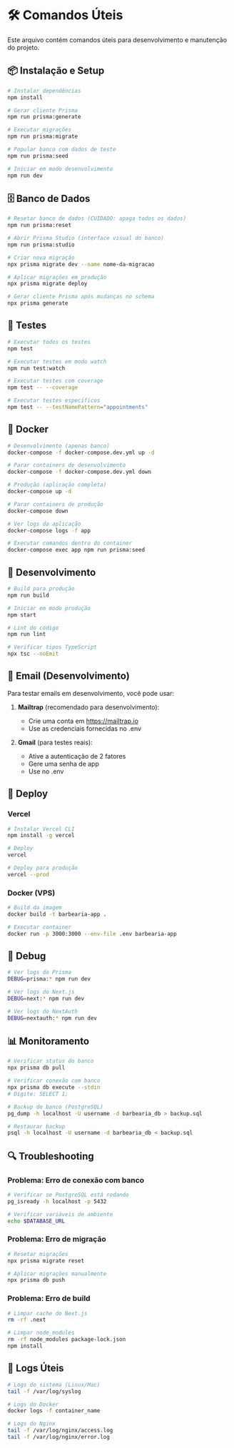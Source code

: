 # 🛠️ Comandos Úteis

Este arquivo contém comandos úteis para desenvolvimento e manutenção do projeto.

## 📦 Instalação e Setup

```bash
# Instalar dependências
npm install

# Gerar cliente Prisma
npm run prisma:generate

# Executar migrações
npm run prisma:migrate

# Popular banco com dados de teste
npm run prisma:seed

# Iniciar em modo desenvolvimento
npm run dev
```

## 🗄️ Banco de Dados

```bash
# Resetar banco de dados (CUIDADO: apaga todos os dados)
npm run prisma:reset

# Abrir Prisma Studio (interface visual do banco)
npm run prisma:studio

# Criar nova migração
npx prisma migrate dev --name nome-da-migracao

# Aplicar migrações em produção
npx prisma migrate deploy

# Gerar cliente Prisma após mudanças no schema
npx prisma generate
```

## 🧪 Testes

```bash
# Executar todos os testes
npm test

# Executar testes em modo watch
npm run test:watch

# Executar testes com coverage
npm test -- --coverage

# Executar testes específicos
npm test -- --testNamePattern="appointments"
```

## 🐳 Docker

```bash
# Desenvolvimento (apenas banco)
docker-compose -f docker-compose.dev.yml up -d

# Parar containers de desenvolvimento
docker-compose -f docker-compose.dev.yml down

# Produção (aplicação completa)
docker-compose up -d

# Parar containers de produção
docker-compose down

# Ver logs da aplicação
docker-compose logs -f app

# Executar comandos dentro do container
docker-compose exec app npm run prisma:seed
```

## 🔧 Desenvolvimento

```bash
# Build para produção
npm run build

# Iniciar em modo produção
npm start

# Lint do código
npm run lint

# Verificar tipos TypeScript
npx tsc --noEmit
```

## 📧 Email (Desenvolvimento)

Para testar emails em desenvolvimento, você pode usar:

1. **Mailtrap** (recomendado para desenvolvimento):
   - Crie uma conta em https://mailtrap.io
   - Use as credenciais fornecidas no .env

2. **Gmail** (para testes reais):
   - Ative a autenticação de 2 fatores
   - Gere uma senha de app
   - Use no .env

## 🚀 Deploy

### Vercel
```bash
# Instalar Vercel CLI
npm install -g vercel

# Deploy
vercel

# Deploy para produção
vercel --prod
```

### Docker (VPS)
```bash
# Build da imagem
docker build -t barbearia-app .

# Executar container
docker run -p 3000:3000 --env-file .env barbearia-app
```

## 🐛 Debug

```bash
# Ver logs do Prisma
DEBUG=prisma:* npm run dev

# Ver logs do Next.js
DEBUG=next:* npm run dev

# Ver logs do NextAuth
DEBUG=nextauth:* npm run dev
```

## 📊 Monitoramento

```bash
# Verificar status do banco
npx prisma db pull

# Verificar conexão com banco
npx prisma db execute --stdin
# Digite: SELECT 1;

# Backup do banco (PostgreSQL)
pg_dump -h localhost -U username -d barbearia_db > backup.sql

# Restaurar backup
psql -h localhost -U username -d barbearia_db < backup.sql
```

## 🔍 Troubleshooting

### Problema: Erro de conexão com banco
```bash
# Verificar se PostgreSQL está rodando
pg_isready -h localhost -p 5432

# Verificar variáveis de ambiente
echo $DATABASE_URL
```

### Problema: Erro de migração
```bash
# Resetar migrações
npx prisma migrate reset

# Aplicar migrações manualmente
npx prisma db push
```

### Problema: Erro de build
```bash
# Limpar cache do Next.js
rm -rf .next

# Limpar node_modules
rm -rf node_modules package-lock.json
npm install
```

## 📝 Logs Úteis

```bash
# Logs do sistema (Linux/Mac)
tail -f /var/log/syslog

# Logs do Docker
docker logs -f container_name

# Logs do Nginx
tail -f /var/log/nginx/access.log
tail -f /var/log/nginx/error.log
```
